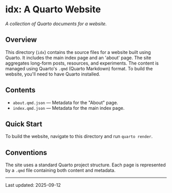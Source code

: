 # idx: A Quarto Website

*A collection of Quarto documents for a website.*

## Overview
This directory (`idx`) contains the source files for a website built using Quarto.  It includes the main index page and an 'about' page.  The site aggregates long-form posts, resources, and experiments.  The content is managed using Quarto's `.qmd` (Quarto Markdown) format.  To build the website, you'll need to have Quarto installed.


## Contents
* `about.qmd.json` — Metadata for the "About" page.
* `index.qmd.json` — Metadata for the main index page.

## Quick Start
To build the website, navigate to this directory and run `quarto render`.

## Conventions
The site uses a standard Quarto project structure.  Each page is represented by a `.qmd` file containing both content and metadata.


---
Last updated: 2025-09-12
